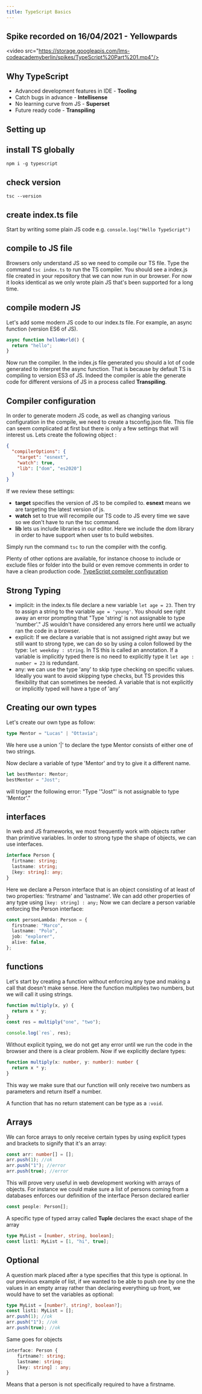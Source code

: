 ```yaml
---
title: TypeScript Basics
---
```



## Spike recorded on 16/04/2021 - Yellowpards

\<video src="https://storage.googleapis.com/lms-codeacademyberlin/spikes/TypeScript%20Part%201.mp4"/>

## Why TypeScript

* Advanced development features in IDE - **Tooling**
* Catch bugs in advance - **Intellisense**
* No learning curve from JS - **Superset**
* Future ready code - **Transpiling**

## Setting up

## install TS globally

`npm i -g typescript`

## check version

`tsc --version`

## create index.ts file

Start by writing some plain JS code e.g. `console.log("Hello TypeScript")`

## compile to JS file

Browsers only understand JS so we need to compile our TS file.
Type the command `tsc index.ts` to run the TS compiler.
You should see a index.js file created in your repository that we can now run in our browser.
For now it looks identical as we only wrote plain JS that's been supported for a long time.

## compile modern JS

Let's add some modern JS code to our index.ts file. For example, an async function (version ES6 of JS).

```js
async function helloWorld() {
  return "hello";
}
```

Now run the compiler. In the index.js file generated you should a lot of code generated to interpret the async function.
That is because by default TS is compiling to version ES3 of JS.
Indeed the compiler is able the generate code for different versions of JS in a process called **Transpiling**.

## Compiler configuration

In order to generate modern JS code, as well as changing various configuration in the compile, we need to create a tsconfig.json file.
This file can seem complicated at first but there is only a few settings that will interest us.
Lets create the following object :

```json
{
  "compilerOptions": {
    "target": "esnext",
    "watch": true,
    "lib": ["dom", "es2020"]
  }
}
```

If we review these settings:

* **target** specifies the version of JS to be compiled to. **esnext** means we are targeting the latest version of js.
* **watch** set to true will recompile our TS code to JS every time we save so we don't have to run the tsc command.
* **lib** lets us include libraries in our editor. Here we include the dom library in order to have support when user ts to build websites.

Simply run the command `tsc` to run the compiler with the config.

Plenty of other options are available, for instance choose to include or exclude files or folder into the build or even remove comments in order to have a clean production code.
[TypeScript compiler configuration](https://www.typescriptlang.org/docs/handbook/tsconfig-json.html)

## Strong Typing

* implicit: in the index.ts file declare a new variable `let age = 23`. Then try to assign a string to the variable `age = 'young'`.
  You should see right away an error prompting that "Type 'string' is not assignable to type 'number'." JS wouldn't have considered any errors here until we actually ran the code in a browser.
* explicit: If we declare a variable that is not assigned right away but we still want to strong type, we can do so by using a colon followed by the type: `let weekday : string`.
  In TS this is called an annotation.
  If a variable is implicitly typed there is no need to explicitly type it `let age : number = 23` is redundant.
* any: we can use the type 'any' to skip type checking on specific values. Ideally you want to avoid skipping type checks, but TS provides this flexibility that can sometimes be needed.
  A variable that is not explicitly or implicitly typed will have a type of 'any'

## Creating our own types

Let's create our own type as follow:

```ts
type Mentor = "Lucas" | "Ottavia";
```

We here use a union '|' to declare the type Mentor consists of either one of two strings.

Now declare a variable of type 'Mentor' and try to give it a different name.

```ts
let bestMentor: Mentor;
bestMentor = "Jost";
```

will trigger the following error: "Type '"Jost"' is not assignable to type 'Mentor'."

## interfaces

In web and JS frameworks, we most frequently work with objects rather than primitive variables. In order to strong type the shape of objects, we can use interfaces.

```typescript
interface Person {
  firtname: string;
  lastname: string;
  [key: string]: any;
}
```

Here we declare a Person interface that is an object consisting of at least of two properties: 'firstname' and 'lastname'. We can add other properties of any type using `[key: string] : any;`
Now we can declare a person variable enforcing the Person interface:

```ts
const personLambda: Person = {
  firstname: "Marco",
  lastname: "Polo",
  job: "explorer",
  alive: false,
};
```

## functions

Let's start by creating a function without enforcing any type and making a call that doesn't make sense. Here the function multiplies two numbers, but we will call it using strings.

```js
function multiply(x, y) {
  return x * y;
}
const res = multiply("one", "two");

console.log(`res`, res);
```

Without explicit typing, we do not get any error until we run the code in the browser and there is a clear problem.
Now if we explicitly declare types:

```ts
function multiply(x: number, y: number): number {
  return x * y;
}
```

This way we make sure that our function will only receive two numbers as parameters and return itself a number.

A function that has no return statement can be type as a `:void`.

## Arrays

We can force arrays to only receive certain types by using explicit types and brackets to signify that it's an array:

```ts
const arr: number[] = [];
arr.push(1); //ok
arr.push("1"); //error
arr.push(true); //error
```

This will prove very useful in web development working with arrays of objects.
For instance we could make sure a list of persons coming from a databases enforces our definition of the interface Person declared earlier

```ts
const people: Person[];
```

A specific type of typed array called **Tuple** declares the exact shape of the array

```ts
type MyList = [number, string, boolean];
const list1: MyList = [1, "hi", true];
```

## Optional

A question mark placed after a type specifies that this type is optional.
In our previous example of list, if we wanted to be able to push one by one the values in an empty array rather than declaring everything up front, we would have to set the variables as optional:

```ts
type MyList = [number?, string?, boolean?];
const list1: MyList = [];
arr.push(1); //ok
arr.push("1"); //ok
arr.push(true); //ok
```

Same goes for objects

```ts
interface: Person {
    firtname?: string;
    lastname: string;
    [key: string] : any;
}
```

Means that a person is not specifically required to have a firstname.
